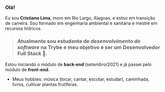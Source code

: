 ### Olá!

Eu sou **Cristiano Lima**, moro em Rio Largo, Alagoas, e estou em transição de carreira.
Sou formado em engenharia ambiental e sanitária e mestre em recursos hídricos.

> ### Atualmente sou estudante de *desenvolvimento de software* na **Trybe** e meu objetivo é ser um **Desenvolvedor Full Stack** :rocket:.

Estou iniciando o módulo de **back-end** (setembro/2021) e já passei pelo módulo de **front-end**.

* Meus hobbies: música (tocar, cantar, escutar, estudar), caminhada, livros, cultivar plantas frutíferas.





